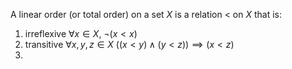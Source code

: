 A linear order (or total order) on a set $X$ is a relation $<$ on $X$ that is:
1. irreflexive $\forall x\in X,\ \neg(x<x)$
2. transitive $\forall x,y,z\in X\ ((x<y)\land(y<z))\implies(x<z)$
3. 